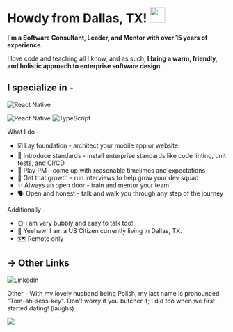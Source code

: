 <h1> Howdy from Dallas, TX! <img src="https://media.giphy.com/media/hvRJCLFzcasrR4ia7z/giphy.gif" width="35px"></h1>

<b>I'm a Software Consultant, Leader, and Mentor with over 15 years of experience.</b> 

I love code and teaching all I know, and as such, <b>I bring a warm, friendly, and holistic approach to enterprise software design. </b>

## I specialize in -


![React Native](https://img.shields.io/badge/😀-you_like-blue)

![React Native](https://img.shields.io/badge/React_Native-20232A?style=for-the-badge&logo=react&logoColor=61DAFB)
![TypeScript](https://img.shields.io/badge/TypeScript-007ACC?style=for-the-badge&logo=typescript&logoColor=white)

What I do -

* ☑️ Lay foundation - architect your mobile app or website
* 🔧 Introduce standards - install enterprise standards like code linting, unit tests, and CI/CD
* 📅 Play PM - come up with reasonable timelimes and expectations
* 👔 Get that growth - run interviews to help grow your dev squad 
* ✨ Always an open door - train and mentor your team
* 🗣️ Open and honest - talk and walk you through any step of the journey
 
Additionally -

* 🌞 I am very bubbly and easy to talk too!
* 🤠 Yeehaw! I am a US Citizen currently living in Dallas, TX.
* 🗺️ Remote only


## → Other Links
[![LinkedIn](https://img.shields.io/badge/%F0%9F%94%97-LinkedIn-blue)](https://www.linkedin.com/in/summertime/)



Other - With my lovely husband being Polish, my last name is pronounced "Tom-ah-sess-key". Don't worry if you butcher it; I did too when we first started dating! (laughs)

![](https://komarev.com/ghpvc/?username=gamesofsummer&color=blue)

